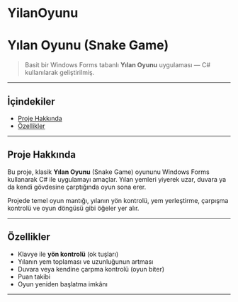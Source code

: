 # YilanOyunu

# Yılan Oyunu (Snake Game)

> Basit bir Windows Forms tabanlı **Yılan Oyunu** uygulaması — C# kullanılarak geliştirilmiş.

---

## İçindekiler

- [Proje Hakkında](#proje-hakkında)  
- [Özellikler](#özellikler)  


---

## Proje Hakkında

Bu proje, klasik **Yılan Oyunu** (Snake Game) oyununu Windows Forms kullanarak C# ile uygulamayı amaçlar. Yılan yemleri yiyerek uzar, duvara ya da kendi gövdesine çarptığında oyun sona erer.

Projede temel oyun mantığı, yılanın yön kontrolü, yem yerleştirme, çarpışma kontrolü ve oyun döngüsü gibi öğeler yer alır.

---

## Özellikler

- Klavye ile **yön kontrolü** (ok tuşları)  
- Yılanın yem toplaması ve uzunluğunun artması  
- Duvara veya kendine çarpma kontrolü (oyun biter)  
- Puan takibi  
- Oyun yeniden başlatma imkânı  

---

